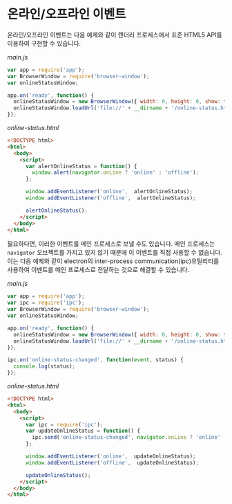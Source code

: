 # 온라인/오프라인 이벤트

온라인/오프라인 이벤트는 다음 예제와 같이 랜더러 프로세스에서 표준 HTML5 API를 이용하여 구현할 수 있습니다.

_main.js_

```javascript
var app = require('app');
var BrowserWindow = require('browser-window');
var onlineStatusWindow;

app.on('ready', function() {
  onlineStatusWindow = new BrowserWindow({ width: 0, height: 0, show: false });
  onlineStatusWindow.loadUrl('file://' + __dirname + '/online-status.html');
});
```

_online-status.html_

```html
<!DOCTYPE html>
<html>
  <body>
    <script>
      var alertOnlineStatus = function() {
        window.alert(navigator.onLine ? 'online' : 'offline');
      };

      window.addEventListener('online',  alertOnlineStatus);
      window.addEventListener('offline',  alertOnlineStatus);

      alertOnlineStatus();
    </script>
  </body>
</html>
```

필요하다면, 이러한 이벤트를 메인 프로세스로 보낼 수도 있습니다.
메인 프로세스는 `navigator` 오브젝트를 가지고 있지 않기 때문에 이 이벤트를 직접 사용할 수 없습니다.
이는 다음 예제와 같이 electron의 inter-process communication(ipc)유틸리티를 사용하여
이벤트를 메인 프로세스로 전달하는 것으로 해결할 수 있습니다.

_main.js_

```javascript
var app = require('app');
var ipc = require('ipc');
var BrowserWindow = require('browser-window');
var onlineStatusWindow;

app.on('ready', function() {
  onlineStatusWindow = new BrowserWindow({ width: 0, height: 0, show: false });
  onlineStatusWindow.loadUrl('file://' + __dirname + '/online-status.html');
});

ipc.on('online-status-changed', function(event, status) {
  console.log(status);
});
```

_online-status.html_

```html
<!DOCTYPE html>
<html>
  <body>
    <script>
      var ipc = require('ipc');
      var updateOnlineStatus = function() {
        ipc.send('online-status-changed', navigator.onLine ? 'online' : 'offline');
      };

      window.addEventListener('online',  updateOnlineStatus);
      window.addEventListener('offline',  updateOnlineStatus);

      updateOnlineStatus();
    </script>
  </body>
</html>
```
